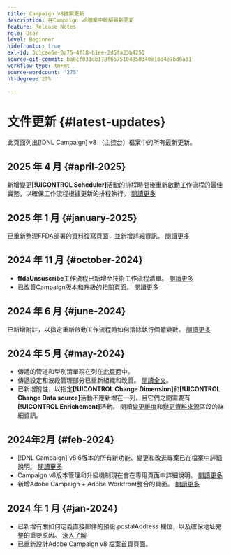 ```yaml
---
title: Campaign v8檔案更新
description: 在Campaign v8檔案中瞭解最新更新
feature: Release Notes
role: User
level: Beginner
hidefromtoc: true
exl-id: 3c1cae6e-0a75-4f18-b1ee-2d5fa23b4251
source-git-commit: ba8cf031db178f6575104858340e16d4e7bd6a31
workflow-type: tm+mt
source-wordcount: '275'
ht-degree: 27%

---
```


# 文件更新 {#latest-updates}

此頁面列出[!DNL Campaign] v8 （主控台）檔案中的所有最新更新。

## 2025 年 4 月 {#april-2025}

新增變更&#x200B;**[!UICONTROL Scheduler]**&#x200B;活動的排程時間後重新啟動工作流程的最佳實務，以確保工作流程根據更新的排程執行。 [閱讀更多](../../automation/workflow/scheduler.md)

## 2025 年 1 月 {#january-2025}

已重新整理FFDA部署的資料復寫頁面，並新增詳細資訊。 [閱讀更多](../architecture/replication.md)

## 2024 年 11 月 {#october-2024}

* **ffdaUnsuscribe**&#x200B;工作流程已新增至技術工作流程清單。 [閱讀更多](../../automation/workflow/technical-workflows.md)
* 已改善Campaign版本和升級的相關頁面。 [閱讀更多](upgrades.md)

## 2024 年 6 月 {#june-2024}

已新增附註，以指定重新啟動工作流程時如何清除執行個體變數。 [閱讀更多](../../automation/workflow/start-a-workflow.md)

## 2024 年 5 月 {#may-2024}

* 傳遞的管道和型別清單現在列在[此頁面](create-message.md)中。
* 傳遞設定和波段管理部分已重新組織和改善。 [閱讀全文](../send/configure-and-send.md)。
* 已新增附註，以指定&#x200B;**[!UICONTROL Change Dimension]**&#x200B;和&#x200B;**[!UICONTROL Change Data source]**&#x200B;活動不應新增在一列，且它們之間需要有&#x200B;**[!UICONTROL Enrichement]**&#x200B;活動。 閱讀[變更維度](../../automation/workflow/change-dimension.md)和[變更資料來源](../../automation/workflow/change-data-source.md)區段的詳細資訊。

## 2024年2月 {#feb-2024}

* [!DNL Campaign] v8.6版本的所有新功能、變更和改進專案已在檔案中詳細說明。 [閱讀更多](release-notes.md)
* Campaign v8版本管理和升級機制現在會在專用頁面中詳細說明。 [閱讀更多](upgrades.md)
* 新增Adobe Campaign + Adobe Workfront整合的頁面。 [閱讀更多](../connect/ac-workfront.md)

## 2024 年 1 月 {#jan-2024}

* 已新增有關如何定義直接郵件的預設 postalAddress 欄位，以及確保地址完整的重要原因。 [深入了解](../send/direct-mail.md)
* 已重新設計Adobe Campaign v8 [檔案首頁](../campaign-home.md)頁面。
